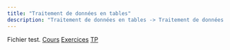 ```yaml
---
title: "Traitement de données en tables"
description: "Traitement de données en tables -> Traitement de données en tables"
---
```


Fichier test.
[Cours](./cours)
[Exercices](./exercices)
[TP](./tp)